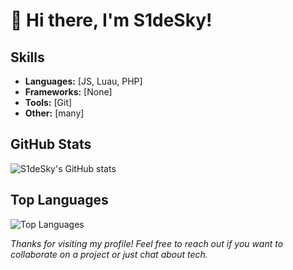 # 👋 Hi there, I'm S1deSky!

## Skills
- **Languages:** [JS, Luau, PHP]
- **Frameworks:** [None]
- **Tools:** [Git]
- **Other:** [many]

## GitHub Stats
![S1deSky's GitHub stats](https://github-readme-stats.vercel.app/api?username=S1deSky&show_icons=true&theme=radical)

## Top Languages
![Top Languages](https://github-readme-stats.vercel.app/api/top-langs/?username=S1deSky&layout=compact&theme=radical)

*Thanks for visiting my profile! Feel free to reach out if you want to collaborate on a project or just chat about tech.*
